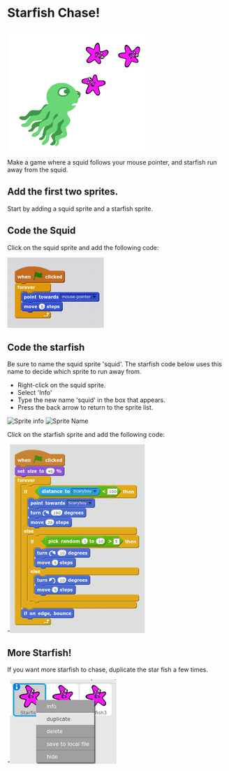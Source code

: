 # Starfish Chase!

![Squid chasing starfish](https://github.com/edthedev/scratch_lessons/blob/master/Screenshot%202017-08-06%20at%208.39.47%20PM.png)

Make a game where a squid follows your mouse pointer, and starfish run away from the squid.

## Add the first two sprites.

Start by adding a squid sprite and a starfish sprite.



## Code the Squid

Click on the squid sprite and add the following code:

![Squid source code](https://github.com/edthedev/scratch_lessons/blob/master/SquidCode.png)


## Code the starfish

Be sure to name the squid sprite 'squid'. The starfish code below uses this name to decide which sprite to run away from. 

- Right-click on the squid sprite.
- Select 'Info'
- Type the new name 'squid' in the box that appears.
- Press the back arrow to return to the sprite list.

![Sprite info](blob/master/NameYourSprite.png)
![Sprite Name](blob/master/NameYourSprite2.png)

Click on the starfish sprite and add the following code:

-![Starfish source code](https://github.com/edthedev/scratch_lessons/blob/master/Screenshot%202017-08-06%20at%208.40.33%20PM.png)

## More Starfish!

If you want more starfish to chase, duplicate the star fish a few times.

 -![How to duplicate Starfish](https://github.com/edthedev/scratch_lessons/blob/master/Screenshot%202017-08-06%20at%208.40.53%20PM.png)		 
 
